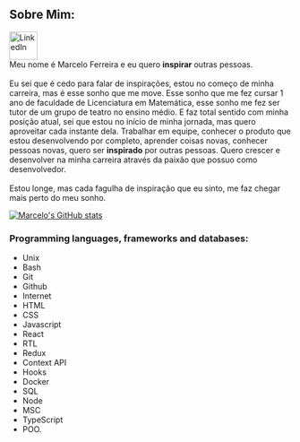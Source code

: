 ## Sobre Mim:

<a href="https://www.linkedin.com/in/devmarceloferreira/" target="_blank"><img alt="LinkedIn" src="https://raw.githubusercontent.com/danielcranney/readme-generator/main/public/icons/socials/linkedin.svg" width="50px"/></a>
<br />
Meu nome é Marcelo Ferreira e eu quero **inspirar** outras pessoas.
<br />
<br />
Eu sei que é cedo para falar de inspirações, estou no começo de minha carreira, mas é esse sonho que me move. Esse sonho que me fez cursar 1 ano de faculdade de Licenciatura em Matemática, esse sonho me fez ser tutor de um grupo de teatro no ensino médio. E faz total sentido com minha posição atual, sei que estou no início de minha jornada, mas quero aproveitar cada instante dela. Trabalhar em equipe, conhecer o produto que estou desenvolvendo por completo, aprender coisas novas, conhecer pessoas novas, quero ser **inspirado** por outras pessoas. Quero crescer e desenvolver na minha carreira através da paixão que possuo como desenvolvedor.
<br />
<br />
Estou longe, mas cada fagulha de inspiração que eu sinto, me faz chegar mais perto do meu sonho.

[![Marcelo's GitHub stats](https://github-readme-stats.vercel.app/api?username=MarceloFerreiraTrybe23B)](https://github.com/anuraghazra/github-readme-stats)

### Programming languages, frameworks and databases:

 - Unix
 - Bash
 - Git
 - Github
 - Internet
 - HTML
 - CSS
 - Javascript
 - React
 - RTL
 - Redux
 - Context API
 - Hooks
 - Docker
 - SQL
 - Node
 - MSC
 - TypeScript
 - POO.
